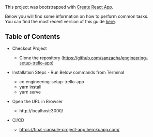 This project was bootstrapped with [Create React App](https://github.com/facebookincubator/create-react-app).

Below you will find some information on how to perform common tasks.<br>
You can find the most recent version of this guide [here](https://github.com/facebookincubator/create-react-app/blob/master/packages/react-scripts/template/README.md).

## Table of Contents

- Checkout Project
  - Clone the repository (https://github.com/sanzacha/engineering-setup-trello-app)

- Installation Steps - Run Below commands from Terminal
  - cd engineering-setup-trello-app
  - yarn install
  - yarn serve

- Open the URL in Browser
  - http://localhost:3000/

- CI/CD 
  - https://final-capsule-project-app.herokuapp.com/
